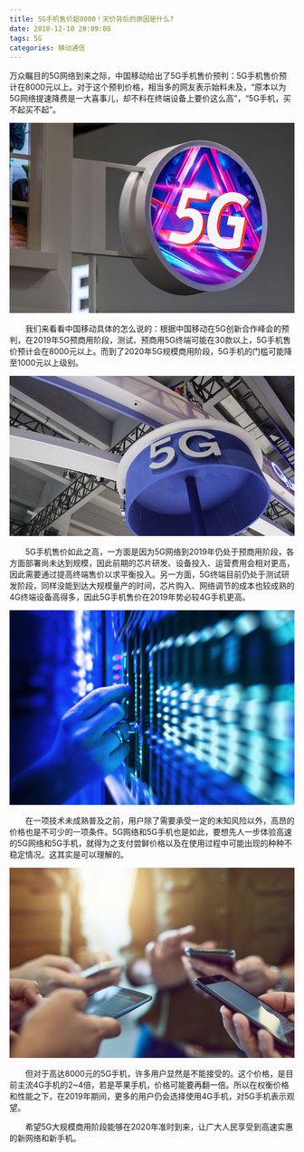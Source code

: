 ```yaml
---
title: 5G手机售价超8000！天价背后的原因是什么?
date: 2018-12-10 20:09:00
tags: 5G
categories: 移动通信
---
```


万众瞩目的5G网络到来之际，中国移动给出了5G手机售价预判：5G手机售价预计在8000元以上。对于这个预判价格，相当多的网友表示始料未及，“原本以为5G网络提速降费是一大喜事儿，却不料在终端设备上要价这么高”，“5G手机，买不起买不起”。

![5G手机售价](5G手机售价超8000！天价背后的原因是什么/1.jpg)

　　我们来看看中国移动具体的怎么说的：根据中国移动在5G创新合作峰会的预判，在2019年5G预商用阶段，测试、预商用5G终端可能在30款以上，5G手机售价预计会在8000元以上。而到了2020年5G规模商用阶段，5G手机的门槛可能降至1000元以上级别。

![5G手机售价](5G手机售价超8000！天价背后的原因是什么/2.jpg)

　　5G手机售价如此之高，一方面是因为5G网络到2019年仍处于预商用阶段，各方面部署尚未达到规模，因此前期的芯片研发、设备投入、运营费用会相对更高，因此需要通过提高终端售价以求平衡投入。另一方面，5G终端目前仍处于测试研发阶段，同样没能到达大规模量产的时间，芯片购入、网络调节的成本也较成熟的4G终端设备高得多，因此5G手机售价在2019年势必较4G手机更高。

![5G手机售价](5G手机售价超8000！天价背后的原因是什么/3.jpg)

　　在一项技术未成熟普及之前，用户除了需要承受一定的未知风险以外，高昂的价格也是不可少的一项条件。5G网络和5G手机也是如此，要想先人一步体验高速的5G网络和5G手机，就得为之支付尝鲜价格以及在使用过程中可能出现的种种不稳定情况。这其实是可以理解的。

![5G手机售价](5G手机售价超8000！天价背后的原因是什么/4.jpg)

　　但对于高达8000元的5G手机，许多用户显然是不能接受的。这个价格，是目前主流4G手机的2~4倍，若是苹果手机，价格可能要再翻一倍。所以在权衡价格和性能之下，在2019年期间，更多的用户仍会选择使用4G手机，对5G手机表示观望。

　　希望5G大规模商用阶段能够在2020年准时到来，让广大人民享受到高速实惠的新网络和新手机。
